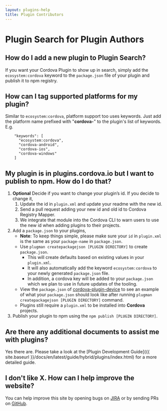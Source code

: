 ```yaml
---
layout: plugins-help
title: Plugin Contributors
---
```


# Plugin Search for Plugin Authors

## How do I add a new plugin to Plugin Search?

If you want your Cordova Plugin to show up in search, simply add the `ecosystem:cordova` keyword to the `package.json` file of your plugin and publish it to npm registry.

## How can I tag supported platforms for my plugin?

Similar to `ecosystem:cordova`, platform support too uses keywords. Just add the platform name prefixed with "**cordova-**" to the plugin's list of keywords. E.g.


        "keywords": [
          "ecosystem:cordova",
          "cordova-android",
          "cordova-ios",
          "cordova-windows"
        ]


## My plugin is in plugins.cordova.io but I want to publish to npm. How do I do that?

1. **Optional** Decide if you want to change your plugin’s id. If you decide to change it,
    1. Update the id in `plugin.xml` and update your readme with the new id.
    2. Send a pull request adding your new id and old id to Cordova Registry Mapper.
    3. We integrate that module into the Cordova CLI to warn users to use the new id when adding plugins to their projects.
2. Add a `package.json` to your plugins,
    * **Note**: To keep things simple, please make sure your `id` in `plugin.xml` is the same as your `package-name` in `package.json`.
    * Use `plugman createpackagejson [PLUGIN DIRECTORY]` to create `package.json`.
        * This will create defaults based on existing values in your `plugin.xml`.
        * It will also automatically add the keyword `ecosystem:cordova` to your newly generated `package.json` file.
        * In addition, a cordova key will be added to your `package.json` which we plan to use in future updates of the tooling.
    * View the `package.json` of [cordova-plugin-device](https://github.com/apache/cordova-plugin-device/blob/master/package.json) to see an example of what your `package.json` should look like after running `plugman createpackagejson [PLUGIN DIRECTORY]` command.
    * Plugins still require a `plugin.xml` to be installed into **Cordova** projects.
3. Publish your plugin to npm using the `npm publish [PLUGIN DIRECTORY]`.

## Are there any additional documents to assist me with plugins?

Yes there are. Please take a look at the [Plugin Development Guide]({{ site.baseurl }}/docs/en/latest/guide/hybrid/plugins/index.html) for a more detailed guide.

## I don't like X. How can I help improve the website?

You can help improve this site by opening bugs on [JIRA](https://issues.apache.org/jira/issues/?jql=project%20%3D%20CB%20AND%20status%20%3D%20Open%20AND%20component%20%3D%20%22Registry%20Web%22) or by sending PRs on [GitHub](https://github.com/apache/cordova-docs/).
